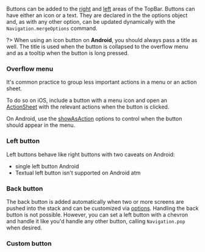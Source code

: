 
Buttons can be added to the [right](#rightButtons) and [left](#leftButtons) areas of the TopBar. Buttons can have either an icon or a text. They are declared in the the options object and, as with any other option, can be updated dynamically with the `Navigation.mergeOptions` command.

?> When using an icon button on **Android**, you should always pass a title as well. The title is used when the button is collapsed to the overflow menu and as a tooltip when the button is long pressed.

### Overflow menu
It's common practice to group less important actions in a menu or an action sheet.

To do so on iOS, include a button with a menu icon and open an [ActionSheet](https://facebook.github.io/react-native/docs/actionsheetios) with the relevant actions when the button is clicked.

On Android, use the [showAsAction](#showasaction) options to control when the button should appear in the menu.

### Left button
Left buttons behave like right buttons with two caveats on Android:
* single left button Android
* Textual left button isn't supported on Android atm

### Back button
The back button is added automatically when two or more screens are pushed into the stack and can be customized via [options](http://localhost:3000/#/docs/stack?id=backbutton). Handling the back button is not possible. However, you can set a left button with a chevron and handle it like you'd handle any other button, calling `Navigation.pop` when desired.

### Custom button